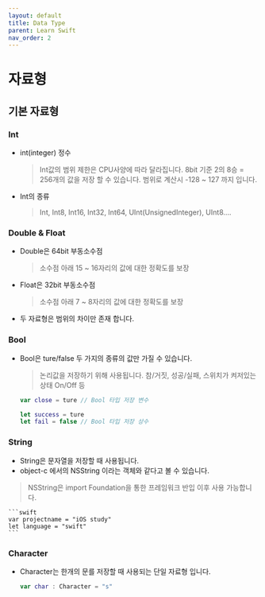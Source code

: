 ```yaml
---
layout: default
title: Data Type
parent: Learn Swift
nav_order: 2
---
```


# 자료형

## 기본 자료형

### Int
* int(integer) 정수
    >Int값의 범위 제한은 CPU사양에 따라 달라집니다.
    8bit 기준 2의 8승 = 256개의 값을 저장 할 수 있습니다.
    범위로 계산시 -128 ~ 127 까지 입니다.

* Int의 종류
    >Int, Int8, Int16, Int32, Int64, UInt(UnsignedInteger), UInt8....

### Double & Float
* Double은 64bit 부동소수점
    >소수점 아래 15 ~ 16자리의 값에 대한 정확도를 보장
* Float은 32bit 부동소수점
    >소수점 아래 7 ~ 8자리의 값에 대한 정확도를 보장
* 두 자료형은 범위의 차이만 존재 합니다.

### Bool
* Bool은 ture/false 두 가지의 종류의 값만 가질 수 있습니다.
    >논리값을 저장하기 위해 사용됩니다. 참/거짓, 성공/실패, 스위치가 켜저있는 상태 On/Off 등

    ```swift
    var close = ture // Bool 타입 저장 변수

    let success = ture
    let fail = false // Bool 타입 저장 상수
    ```

### String
* String은 문자열을 저장할 때 사용됩니다.
* object-c 에서의 NSString 이라는 객체와 같다고 볼 수 있습니다.
>NSString은 import Foundation을 통한 프레임워크 반입 이후 사용 가능합니다.

    ```swift
    var projectname = "iOS study"
    let language = "swift"
    ```

### Character
* Character는 한개의 문를 저장할 때 사용되는 단일 자료형 입니다.
    ```swift
    var char : Character = "s"
    ```
    